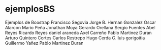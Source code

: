 ﻿# ejemplosBS
Ejemplos de Boostrap
Francisco Segovia
Jorge B.
Hernan Gonzalez
Oscar Alarcón
Mario Peña
Jonathan Moya
Gerardo Orellana
Sergio Fuentes
Abel Reyes
Ricardo Reyes
daniel araneda
Axel Carreño
Pablo Martinez Duran
Arturo Quintero Cortes
Carlos Restrepo
Hugo Cerda G.
luis gorigoitia
Guillermo Yañez
Pablo Martinez Duran
